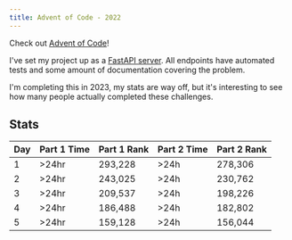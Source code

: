 ```yaml
---
title: Advent of Code - 2022
---
```


Check out [Advent of Code](https://adventofcode.com/)!

I've set my project up as a [FastAPI server](https://fletcheaston.com/advent-of-code/docs).
All endpoints have automated tests and some amount of documentation covering the problem.

I'm completing this in 2023, my stats are way off, but it's interesting to see how many people actually completed these challenges.

## Stats

| Day | Part 1 Time | Part 1 Rank | Part 2 Time | Part 2 Rank |
|-----|-------------|-------------|-------------|-------------|
| 1   | >24hr       | 293,228     | >24h        | 278,306     |
| 2   | >24hr       | 243,025     | >24h        | 230,762     |
| 3   | >24hr       | 209,537     | >24h        | 198,226     |
| 4   | >24hr       | 186,488     | >24h        | 182,802     |
| 5   | >24hr       | 159,128     | >24h        | 156,044     |

